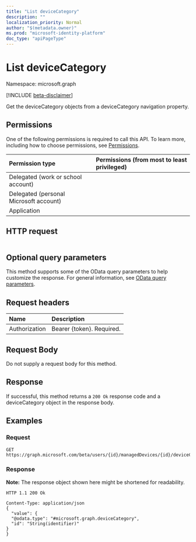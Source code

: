 ```yaml
---
title: "List deviceCategory"
description: ""
localization_priority: Normal
author: "$(metadata.owner)"
ms.prod: "microsoft-identity-platform"
doc_type: "apiPageType"
---
```


# List deviceCategory

Namespace: microsoft.graph

[!INCLUDE [beta-disclaimer](../../includes/beta-disclaimer.md)]

Get the deviceCategory objects from a deviceCategory navigation property.

## Permissions

One of the following permissions is required to call this API. To learn more, including how to choose permissions, see [Permissions](/graph/permissions-reference).

| Permission type                        | Permissions (from most to least privileged) |
| :------------------------------------- | :------------------------------------------ |
| Delegated (work or school account)     |                                             |
| Delegated (personal Microsoft account) |                                             |
| Application                            |                                             |

## HTTP request

<!-- {
  "blockType": "ignored"
}
-->

```http

```

## Optional query parameters

This method supports some of the OData query parameters to help customize the response. For general information, see [OData query parameters](/graph/query-parameters).

## Request headers

| Name          | Description               |
| :------------ | :------------------------ |
| Authorization | Bearer {token}. Required. |

## Request Body

<!-- Actions and Functions -->

<!-- CRUD Methods -->

Do not supply a request body for this method.

## Response

If successful, this method returns a `200 Ok` response code and a deviceCategory object in the response body.

## Examples

### Request

<!-- {
  "blockType": "request",
  "name": "list_devicecategory"
}
-->

```http
GET https://graph.microsoft.com/beta/users/{id}/managedDevices/{id}/deviceCategory

```

### Response

**Note:** The response object shown here might be shortened for readability.

<!-- {
  "blockType": "response",
  "truncated": true,
  "@odata.type": "microsoft.management.services.api.deviceCategory"
}
-->

```http
HTTP 1.1 200 Ok

Content-Type: application/json
{
  "value": {
  "@odata.type": "#microsoft.graph.deviceCategory",
  "id": "String(identifier)"
}
}

```
